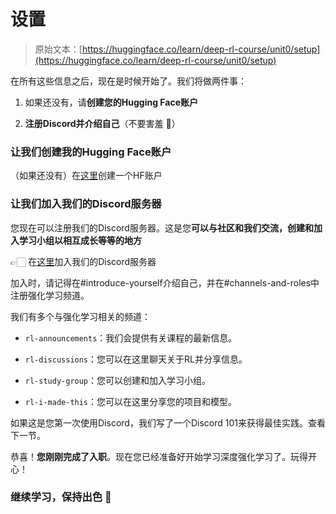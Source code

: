 # 设置

> 原始文本：[https://huggingface.co/learn/deep-rl-course/unit0/setup](https://huggingface.co/learn/deep-rl-course/unit0/setup)

在所有这些信息之后，现在是时候开始了。我们将做两件事：

1.  如果还没有，请**创建您的Hugging Face账户**

1.  **注册Discord并介绍自己**（不要害羞 🤗）

### 让我们创建我的Hugging Face账户

（如果还没有）在[这里](https://huggingface.co/join)创建一个HF账户

### 让我们加入我们的Discord服务器

您现在可以注册我们的Discord服务器。这是您**可以与社区和我们交流，创建和加入学习小组以相互成长等等的地方**

👉🏻 在[这里](https://discord.gg/ydHrjt3WP5)加入我们的Discord服务器

加入时，请记得在#introduce-yourself介绍自己，并在#channels-and-roles中注册强化学习频道。

我们有多个与强化学习相关的频道：

+   `rl-announcements`：我们会提供有关课程的最新信息。

+   `rl-discussions`：您可以在这里聊天关于RL并分享信息。

+   `rl-study-group`：您可以创建和加入学习小组。

+   `rl-i-made-this`：您可以在这里分享您的项目和模型。

如果这是您第一次使用Discord，我们写了一个Discord 101来获得最佳实践。查看下一节。

恭喜！**您刚刚完成了入职**。现在您已经准备好开始学习深度强化学习了。玩得开心！

### 继续学习，保持出色 🤗
